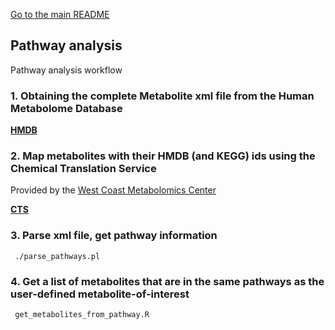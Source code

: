 [Go to the main README](https://github.com/NCBI-Hackathons/MR_BACOn/blob/master/README.md)

<h2>Pathway analysis</h2>

Pathway analysis workflow

### 1. Obtaining the complete Metabolite xml file from the Human Metabolome Database

[**HMDB**](http://www.hmdb.ca/downloads )

### 2. Map metabolites with their HMDB (and KEGG) ids using the Chemical Translation Service

Provided by the [West Coast Metabolomics Center](http://metabolomics.ucdavis.edu/Downloads)

[**CTS**](http://cts.fiehnlab.ucdavis.edu/ )

### 3. Parse xml file, get pathway information
	 ./parse_pathways.pl
### 4. Get a list of metabolites that are in the same pathways as the user-defined metabolite-of-interest
	 get_metabolites_from_pathway.R

